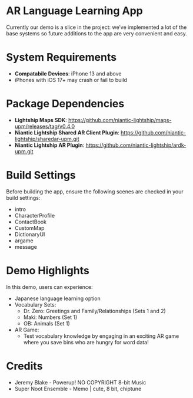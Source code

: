 # AR Language Learning App
Currently our demo is a slice in the project: we’ve implemented a lot of the base systems so future additions to the app are very convenient and easy. 

# System Requirements
- **Compatabile Devices**: iPhone 13 and above
- iPhones with iOS 17+ may crash or fail to build

# Package Dependencies
- **Lightship Maps SDK**: https://github.com/niantic-lightship/maps-upm/releases/tag/v0.4.0
- **Niantic Lightship Shared AR Client Plugin**: https://github.com/niantic-lightship/sharedar-upm.git
- **Niantic Lightship AR Plugin**: https://github.com/niantic-lightship/ardk-upm.git

# Build Settings
Before building the app, ensure the following scenes are checked in your build settings:
 - intro
 - CharacterProfile
 - ContactBook
 - CustomMap
 - DictionaryUI
 - argame
 - message

# Demo Highlights
In this demo, users can experience:
  - Japanese language learning option
  - Vocabulary Sets:
    - Dr. Zero: Greetings and Family/Relationships (Sets 1 and 2)
    - Maki: Numbers (Set 1)
    - OB: Animals (Set 1)
  - AR Game:
    - Test vocabulary knowledge by engaging in an exciting AR game where you save bins who are hungry for word data!
   
# Credits 
- Jeremy Blake - Powerup!  NO COPYRIGHT 8-bit Music
- Super Noot Ensemble - Memo | cute, 8 bit, chiptune 
